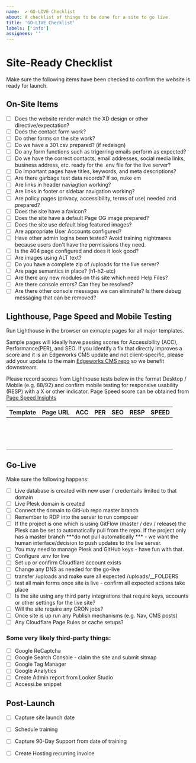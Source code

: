 ```yaml
---
name:  ✔ GO-LIVE Checklist
about: A checklist of things to be done for a site to go live.
title: 'GO-LIVE Checklist'
labels: ['info']
assignees: ''
---
```


# Site-Ready Checklist

Make sure the following items have been checked to confirm the website is ready for launch.

## On-Site Items

* [ ] Does the website render match the XD design or other directive/expectation?
* [ ] Does the contact form work?
* [ ] Do other forms on the site work?
* [ ] Do we have a 301.csv prepared? (if redeisgn)
* [ ] Do any form functions such as trigerring emails perform as expected?
* [ ] Do we have the correct contacts, email addresses, social media links, business address, etc. ready for the .env file for the live server?
* [ ] Do important pages have titles, keywords, and meta descriptions?
* [ ] Are there garbage test data records? If so, nuke em
* [ ] Are links in header naviagtion working?
* [ ] Are links in footer or sidebar navigation working?
* [ ] Are policy pages (privacy, accessibility, terms of use) needed and prepared?
* [ ] Does the site have a favicon?
* [ ] Does the site have a default Page OG image prepared?
* [ ] Does the site use default blog featured images?
* [ ] Are appropriate User Accounts configured?
* [ ] Have other admin logins been tested? Avoid training nightmares because users don't have the permissions they need.
* [ ] Is the 404 page configured and does it look good?
* [ ] Are images using ALT text?
* [ ] Do you have a complete zip of /uploads for the live server?
* [ ] Are page semantics in place? (h1-h2-etc)
* [ ] Are there any new modules on this site which need Help Files? 
* [ ] Are there console errors? Can they be resolved?
* [ ] Are there other console messages we can eliminate? Is there debug messaging that can be removed?

## Lighthouse, Page Speed and Mobile Testing

Run Lighthouse in the browser on exmaple pages for all major templates.

Sample pages will ideally have passing scores for Accessibility (ACC), Performance(PER), and SEO. If you identify a fix that directly improves a score and it is an Edgeworks CMS update and not client-specific, please add your update to the main [Edgeworks CMS repo](https://github.com/edgeworkscreative/Edgeworks-CMS) so we benefit downstream.

Please record scores from Lighthouse tests below in the format Desktop / Mobile  (e.g. 88/92) and confirm mobile testing for responsive usability (RESP) with a X or other indicator. Page Speed score can be obtained from [Page Speed Insights](https://pagespeed.web.dev/https:/)



| Template | Page URL | ACC | PER | SEO | RESP | SPEED |
| ---------- | ---------- | ----- | ----- | ----- | ------ | ------- |
|          |          |     |     |     |      |       |
|          |          |     |     |     |      |       |
|          |          |     |     |     |      |       |
|          |          |     |     |     |      |       |
|          |          |     |     |     |      |       |
|          |          |     |     |     |      |       |
|          |          |     |     |     |      |       |
|          |          |     |     |     |      |       |
|          |          |     |     |     |      |       |
|          |          |     |     |     |      |       |
|          |          |     |     |     |      |       |
|          |          |     |     |     |      |       |
|          |          |     |     |     |      |       |
|          |          |     |     |     |      |       |


## Go-Live

Make sure the following happens:

* [ ] Live database is created with new user / credentails limited to that domain
* [ ] Live Plesk domain is created
* [ ] Connect the domain to GitHub repo master branch
* [ ] Remember to RDP into the server to run composer
* [ ] If the project is one which is using GitFlow (master / dev / release) the Plesk can be set to automatically pull from the repo. If the project only has a master branch ***do not pull automatically *** - we want the human interface/decision to push updates to the live server.
* [ ] You may need to manage Plesk and GitHub keys - have fun with that.
* [ ] Configure .env for live
* [ ] Set up or confirm Cloudflare account exists
* [ ] Change any DNS as needed for the go-live
* [ ] transfer /uploads and make sure all expected /uploads/__FOLDERS
* [ ] test all main forms once site is live - confirm all expected actions take place
* [ ] Is the site using any third party integrations that require keys, accounts or other settings for the live site?
* [ ] Will the site require any CRON jobs?
* [ ] Once site is up run any Publish mechanisms (e.g. Nav, CMS posts)
* [ ] Any Cloudflare Page Rules or cache setups?

### Some very likely third-party things:

* [ ] Google ReCaptcha
* [ ] Google Search Console - claim the site and submit sitmap
* [ ] Google Tag Manager
* [ ] Google Analytics
* [ ] Create Admin report from Looker Studio
* [ ] Accessi.be snippet

## Post-Launch

* [ ] Capture site launch date
* [ ] Schedule training
* [ ] Capture 90-Day Support from date of training
* [ ] Create Hosting recurring invoice

